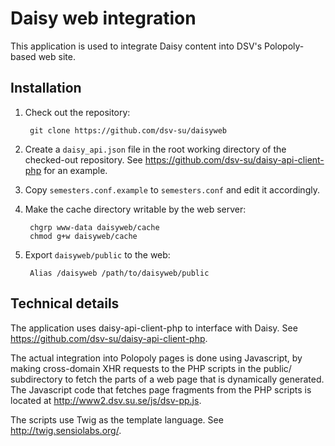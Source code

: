Daisy web integration
=====================

This application is used to integrate Daisy content into DSV's
Polopoly-based web site.

Installation
------------

1. Check out the repository:

        git clone https://github.com/dsv-su/daisyweb

2. Create a `daisy_api.json` file in the root working directory of the
   checked-out repository. See
   <https://github.com/dsv-su/daisy-api-client-php> for an example.

3. Copy `semesters.conf.example` to `semesters.conf` and edit it
   accordingly.

4. Make the cache directory writable by the web server:

        chgrp www-data daisyweb/cache
        chmod g+w daisyweb/cache

5. Export `daisyweb/public` to the web:

        Alias /daisyweb /path/to/daisyweb/public

Technical details
-----------------

The application uses daisy-api-client-php to interface with Daisy. See
<https://github.com/dsv-su/daisy-api-client-php>.

The actual integration into Polopoly pages is done using Javascript,
by making cross-domain XHR requests to the PHP scripts in the public/
subdirectory to fetch the parts of a web page that is dynamically
generated. The Javascript code that fetches page fragments from the
PHP scripts is located at <http://www2.dsv.su.se/js/dsv-pp.js>.

The scripts use Twig as the template language. See
<http://twig.sensiolabs.org/>.
